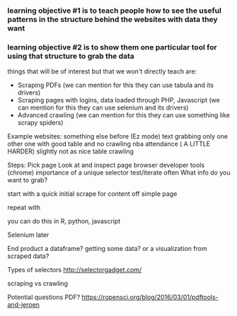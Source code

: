
### learning objective #1 is to teach people how to see the useful patterns in the structure behind the websites with data they want


### learning objective #2 is to show them one particular tool for using that structure to grab the data


things that will be of interest but that we won't directly teach are: 
* Scraping PDFs (we can mention for this they can use tabula and its drivers)
* Scraping pages with logins, data loaded through PHP, Javascript (we can mention for this they can use selenium and its drivers)
* Advanced crawling (we can mention for this they can use something like scrapy spiders)


Example websites: 
something else before (Ez mode)
text grabbing only
one other one with good table and no crawling
nba attendance ( A LITTLE HARDER)
slightly not as nice table
crawling

Steps:
Pick page
Look at and inspect page
browser developer tools (chrome)
importance of a unique selector
test/iterate often
What info do you want to grab?

start with a quick initial scrape for content off simple page

repeat with


you can do this in R, python, javascript

Selenium later



End product
a dataframe? getting some data? or a visualization from scraped data?

Types of selectors
http://selectorgadget.com/

scraping vs crawling




Potential questions
PDF?
https://ropensci.org/blog/2016/03/01/pdftools-and-jeroen


